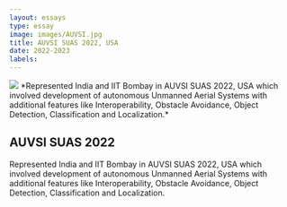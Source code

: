 ```yaml
---
layout: essays  
type: essay
image: images/AUVSI.jpg
title: AUVSI SUAS 2022, USA 
date: 2022-2023 
labels:
---
```


<img class="ui image" src="{{ site.baseurl }}/images/AUVSI.jpg ">
*Represented India and IIT Bombay in AUVSI SUAS 2022, USA which involved development of autonomous Unmanned Aerial Systems with additional features like Interoperability, Obstacle Avoidance, Object Detection, Classification and Localization.*


## AUVSI SUAS 2022
Represented India and IIT Bombay in AUVSI SUAS 2022, USA which involved development of autonomous Unmanned Aerial Systems with additional features like Interoperability, Obstacle Avoidance, Object Detection, Classification and Localization.
